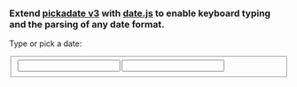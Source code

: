 ### Extend [pickadate v3](http://http://amsul.github.io/pickadate.js) with [date.js](http://www.datejs.com/) to enable keyboard typing and the parsing of any date format.

Type or pick a date:

<fieldset>
  <input type="text" id="input_text">
  <input type="text" id="input_date">
</fieldset>
